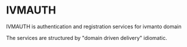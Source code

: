# IVMAUTH
IVMAUTH is authentication and registration services for ivmanto domain

The services are structured by "domain driven delivery" idiomatic.
